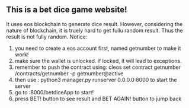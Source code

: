 
## This is a bet dice game website!
It uses eos blockchain to generate dice result.
However, considering the nature of blockchain, it is truely hard to get fullu random result.
Thus the result is not fully random. 
Notice: 
1. you need  to create a eos account first, named getnumber to make it work!
2. make sure the wallet is unlocked. if locked, it will lead to exceptions.
3. remember to push the contract using: cleos set contract getnumber <yourroute>/contracts/getnumber -p getnumber@active
4. then use : python3 manager.py runserver 0.0.0.0:8000   to start the server
5. go to <ip addr>:8000/betdiceApp to start!
6. press BET! button to see result and BET AGAIN! button to jump back

